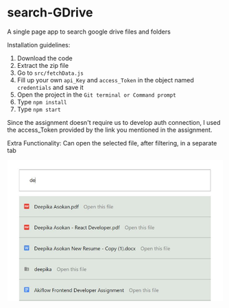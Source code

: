 # search-GDrive
A single page app to search google drive files and folders



Installation guidelines:

1. Download the code
2. Extract the zip file
3. Go to ```src/fetchData.js``` 
4. Fill up your own ```api_Key``` and ```access_Token``` in the object named ```credentials``` and save it
5. Open the project in the ```Git terminal or Command prompt```
5. Type ```npm install```
7. Type ```npm start```



Since the assignment doesn't require us to develop auth connection, I used the access_Token provided by the link you mentioned in the assignment.

Extra Functionality: Can open the selected file, after filtering, in a separate tab




<img src='public/assignmentdemo.JPG' raw=true alt='assignment demo'/>

